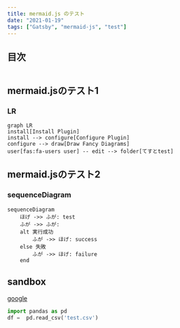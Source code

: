```yaml
---
title: mermaid.js のテスト
date: "2021-01-19"
tags: ["Gatsby", "mermaid-js", "test"]
---
```


## 目次

```toc
```

## mermaid.jsのテスト1

### LR

```mermaid
graph LR
install[Install Plugin]
install --> configure[Configure Plugin]
configure --> draw[Draw Fancy Diagrams]
user[fas:fa-users user] -- edit --> folder[てすとtest]
```

## mermaid.jsのテスト2

### sequenceDiagram

```mermaid
sequenceDiagram
    ほげ ->> ふが: test
    ふが ->> ふが: 
    alt 実行成功
        ふが ->> ほげ: success
    else 失敗
        ふが ->> ほげ: failure
    end
```

## sandbox

[google](https://google.com)

```python{1}:title=test.py
import pandas as pd
df =  pd.read_csv('test.csv')
```

